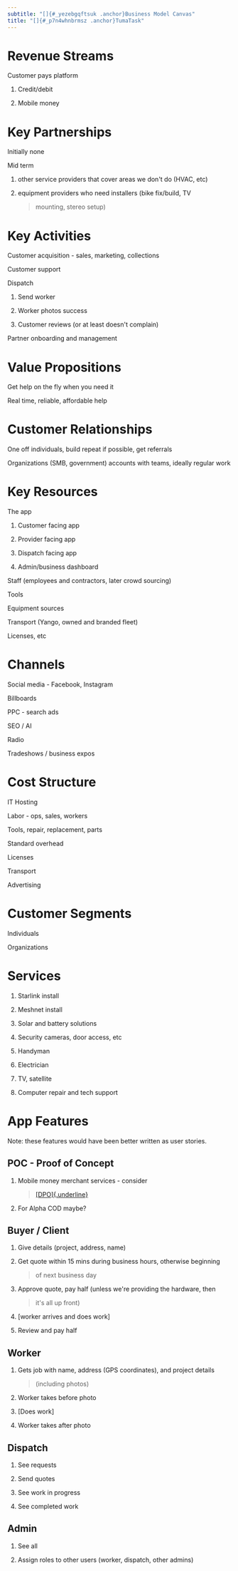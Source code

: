 ```yaml
---
subtitle: "[]{#_yezebgqftsuk .anchor}Business Model Canvas"
title: "[]{#_p7n4whnbrmsz .anchor}TumaTask"
---
```


# Revenue Streams

Customer pays platform

1.  Credit/debit

2.  Mobile money

# Key Partnerships

Initially none

Mid term

1.  other service providers that cover areas we don't do (HVAC, etc)

2.  equipment providers who need installers (bike fix/build, TV
    > mounting, stereo setup)

# Key Activities

Customer acquisition - sales, marketing, collections

Customer support

Dispatch

1.  Send worker

2.  Worker photos success

3.  Customer reviews (or at least doesn't complain)

Partner onboarding and management

# Value Propositions

Get help on the fly when you need it

Real time, reliable, affordable help

# Customer Relationships

One off individuals, build repeat if possible, get referrals

Organizations (SMB, government) accounts with teams, ideally regular
work

# Key Resources

The app

1.  Customer facing app

2.  Provider facing app

3.  Dispatch facing app

4.  Admin/business dashboard

Staff (employees and contractors, later crowd sourcing)

Tools

Equipment sources

Transport (Yango, owned and branded fleet)

Licenses, etc

# Channels

Social media - Facebook, Instagram

Billboards

PPC - search ads

SEO / AI

Radio

Tradeshows / business expos

# Cost Structure

IT Hosting

Labor - ops, sales, workers

Tools, repair, replacement, parts

Standard overhead

Licenses

Transport

Advertising

# Customer Segments

Individuals

Organizations

# Services

1.  Starlink install

2.  Meshnet install

3.  Solar and battery solutions

4.  Security cameras, door access, etc

5.  Handyman

6.  Electrician

7.  TV, satellite

8.  Computer repair and tech support

# App Features

Note: these features would have been better written as user stories.

## POC - Proof of Concept

1.  Mobile money merchant services - consider
    > [[DPO]{.underline}](https://dpogroup.com/online-payments/zambia/)

2.  For Alpha COD maybe?

## Buyer / Client

1.  Give details (project, address, name)

2.  Get quote within 15 mins during business hours, otherwise beginning
    > of next business day

3.  Approve quote, pay half (unless we're providing the hardware, then
    > it's all up front)

4.  \[worker arrives and does work\]

5.  Review and pay half

## Worker

1.  Gets job with name, address (GPS coordinates), and project details
    > (including photos)

2.  Worker takes before photo

3.  \[Does work\]

4.  Worker takes after photo

## Dispatch

1.  See requests

2.  Send quotes

3.  See work in progress

4.  See completed work

## Admin

1.  See all

2.  Assign roles to other users (worker, dispatch, other admins)

